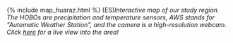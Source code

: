 {% include map_huaraz.html %}
(ES)*Interactive map of our study region. The HOBOs are precipitation and temperature
sensors, AWS stands for "Automatic Weather Station", and the camera is a
high-resolution webcam. Click
<a href="https://www.foto-webcam.eu/webcam/huaraz/" target="_blank">here</a>
for a live view into the area!*
